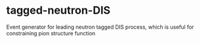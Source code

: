 # tagged-neutron-DIS
Event generator for leading neutron tagged DIS process, which is useful for constraining pion structure function
